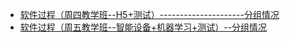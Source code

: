 - [软件过程（周四教学班--H5+测试）---------------------分组情况](https://github.com/onest-qile/Software-Process/tree/master/%E8%BD%AF%E4%BB%B6%E8%BF%87%E7%A8%8B%EF%BC%88%E5%91%A8%E5%9B%9B%E6%95%99%E5%AD%A6%E7%8F%AD--H5%2B%E6%B5%8B%E8%AF%95%EF%BC%89)
- [软件过程（周五教学班--智能设备+机器学习+测试）--分组情况](https://github.com/onest-qile/Software-Process/tree/master/%E8%BD%AF%E4%BB%B6%E8%BF%87%E7%A8%8B%EF%BC%88%E5%91%A8%E4%BA%94%E6%95%99%E5%AD%A6%E7%8F%AD--%E6%99%BA%E8%83%BD%E8%AE%BE%E5%A4%87%2B%E6%9C%BA%E5%99%A8%E5%AD%A6%E4%B9%A0%2B%E6%B5%8B%E8%AF%95%EF%BC%89)